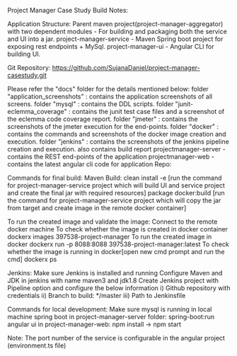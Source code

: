 Project Manager Case Study Build Notes:

Application Structure: 
Parent maven project(project-manager-aggregator) with two dependent modules - For building and packaging both the service and UI into a jar.
project-manager-service - Maven Spring boot project for exposing rest endpoints + MySql.
project-manager-ui - Angular CLI for building UI.

Git Repository: https://github.com/SujanaDaniel/project-manager-casestudy.git

Please refer the "docs" folder for the details mentioned below:
folder "application_screenshots" : contains the application screenshots of all screens.
folder "mysql" : contains the DDL scripts.
folder "junit-eclemma_coverage" : contains the junit test case files and a screenshot of the eclemma code coverage report.
folder "jmeter" : contains the screenshots of the jmeter execution for the end-points.
folder "docker" : contains the commands and screenshots of the docker image creation and execution.
folder "jenkins" : contains the screenshots of the jenkins pipeline creation and execution. also contains build report
projectmanager-server - contains the REST end-points of the application
projectmanager-web - contains the latest angular cli code for application
Repo: 

Commands for final build:
Maven Build:
clean install -e [run the command for project-manager-service project which will build UI and service project and create the final jar with required resources] 
package docker:build [run the command for project-manager-service project which will copy the jar from target and create image in the remote docker container]

To run the created image and validate the image:
Connect to the remote docker machine 
To check whether the image is created in docker container dockerx images 397538-project-manager 
To run the created image in docker dockerx run -p 8088:8088 397538-project-manager:latest 
To check whether the image is running in docker[open new cmd prompt and run the cmd] dockerx ps

Jenkins: 
Make sure Jenkins is installed and running Configure Maven and JDK in jenkins with name maven3 and jdk1.8 
Create Jenkins project with Pipeline option and configure the below information 
i) Github repository with credentials 
ii) Branch to build: */master 
iii) Path to Jenkinsfile

Commands for local development:
Make sure mysql is running in local machine
spring boot in project-manager-server folder: spring-boot:run
angular ui in project-manager-web: npm install -> npm start

Note:
The port number of the service is configurable in the angular project (environment.ts file) 
